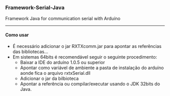 ### Framework-Serial-Java

Framework Java for communication serial with Arduíno

---

#### Como usar

* É necessário adicionar o jar RXTXcomm.jar para apontar as referências das bibliotecas...
* Em sistemas 64bits é recomendável seguir o seguinte procedimento:
  - Baixar a IDE do arduíno 1.0.5 ou superior
  - Apontar como variável de ambiente a pasta de instalação do arduíno aonde fica o arquivo rxtxSerial.dll
  - Adicionar o jar da bilbioteca
  - Apontar a referência ou compilar/executar usando o JDK 32bits do Java.
